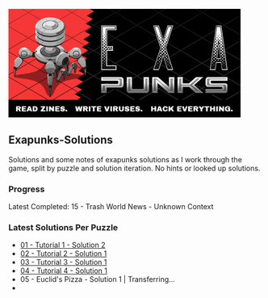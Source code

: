 ![Exapunks Header](https://github.com/kjerk/Exapunks-Solutions/blob/master/01%20-%20Tutorial%201/images/repo_header.jpg?raw=true)

## Exapunks-Solutions
Solutions and some notes of exapunks solutions as I work through the game, split by puzzle and solution iteration. No hints or looked up solutions.

### Progress
Latest Completed: 15 - Trash World News - Unknown Context

### Latest Solutions Per Puzzle
* [01 - Tutorial 1 - Solution 2](/01%20-%20Tutorial%201/01%20-%20Solution%202.md)
* [02 - Tutorial 2 - Solution 1](/02%20-%20Tutorial%202/02%20-%20Solution%201.md)
* [03 - Tutorial 3 - Solution 1](/03%20-%20Tutorial%203/03%20-%20Solution%201.md)
* [04 - Tutorial 4 - Solution 1](/04%20-%20Tutorial%204/04%20-%20Solution%201.md)
* 05 - Euclid's Pizza - Solution 1 | Transferring...
* 
